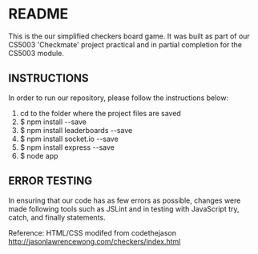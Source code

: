 README
===============
This is the our simplified checkers board game.
It was built as part of our CS5003 'Checkmate' project practical and in partial completion for the CS5003 module.
    
INSTRUCTIONS
---------------
In order to run our repository, please follow the instructions below:
1. cd to the folder where the project files are saved
2. $ npm install --save
3. $ npm install leaderboards --save
4. $ npm install socket.io --save
5. $ npm install express --save
6. $ node app

ERROR TESTING
---------------
In ensuring that our code has as few errors as possible, changes were made following tools such as JSLint and in testing with JavaScript try, catch, and finally statements.

Reference:
HTML/CSS modifed from codethejason http://jasonlawrencewong.com/checkers/index.html
